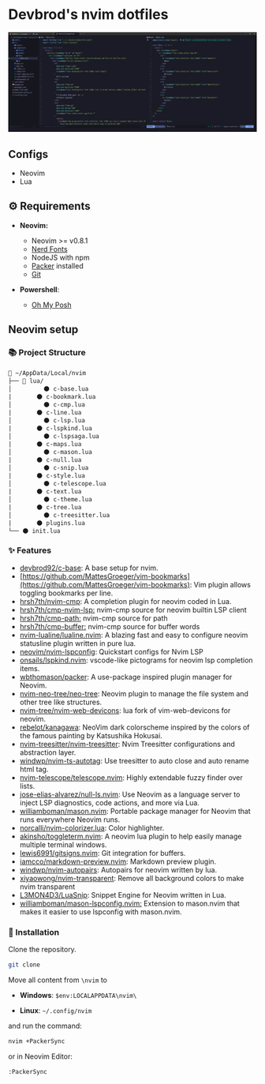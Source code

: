 # Devbrod's nvim dotfiles

![neovim setuo](./images/nvim.png)

## Configs

- Neovim
- Lua

## ⚙ Requirements

- **Neovim:**

  - Neovim >= v0.8.1
  - [Nerd Fonts](https://www.nerdfonts.com/font-downloads)
  - NodeJS with npm
  - [Packer](https://github.com/wbthomason/packer.nvim) installed
  - [Git](https://git-scm.com/downloads)

- **Powershell**:
  - [Oh My Posh](https://ohmyposh.dev/docs/installation/windows)

## Neovim setup

### 📚 Project Structure

```
📂 ~/AppData/Local/nvim
├── 📂 lua/
│	      🌑 c-base.lua 
|       🌑 c-bookmark.lua
│	      🌑 c-cmp.lua 
|       🌑 c-line.lua
│	      🌑 c-lsp.lua 
|       🌑 c-lspkind.lua
│	      🌑 c-lspsaga.lua 
|       🌑 c-maps.lua
│	      🌑 c-mason.lua 
|       🌑 c-null.lua
│	      🌑 c-snip.lua 
|       🌑 c-style.lua
│	      🌑 c-telescope.lua 
|       🌑 c-text.lua
│	      🌑 c-theme.lua 
|       🌑 c-tree.lua
│	      🌑 c-treesitter.lua 
|       🌑 plugins.lua
└── 🌑 init.lua
```

### ✨ Features

- [devbrod92/c-base](https://github.com/devbrod92/nvim/blob/develop/lua/c-base.lua): A base setup for nvim.
- [https://github.com/MattesGroeger/vim-bookmarks](https://github.com/MattesGroeger/vim-bookmarks): Vim plugin allows toggling bookmarks per line.
- [hrsh7th/nvim-cmp](https://github.com/hrsh7th/nvim-cmp): A completion plugin for neovim coded in Lua.
- [hrsh7th/cmp-nvim-lsp:](https://github.com/hrsh7th/cmp-nvim-lsp) nvim-cmp source for neovim builtin LSP client
- [hrsh7th/cmp-path:](https://github.com/hrsh7th/cmp-path) nvim-cmp source for path
- [hrsh7th/cmp-buffer:](https://github.com/hrsh7th/cmp-buffer) nvim-cmp source for buffer words
- [nvim-lualine/lualine.nvim](https://github.com/nvim-lualine/lualine.nvim): A blazing fast and easy to configure neovim statusline plugin written in pure lua.
- [neovim/nvim-lspconfig](https://github.com/neovim/nvim-lspconfig): Quickstart configs for Nvim LSP
- [onsails/lspkind.nvim](https://github.com/onsails/lspkind.nvim): vscode-like pictograms for neovim lsp completion items.
- [wbthomason/packer](https://github.com/wbthomason/packer.nvim): A use-package inspired plugin manager for Neovim.
- [nvim-neo-tree/neo-tree](https://github.com/nvim-neo-tree/neo-tree.nvim): Neovim plugin to manage the file system and other tree like structures.
- [nvim-tree/nvim-web-devicons](https://github.com/nvim-tree/nvim-web-devicons): lua fork of vim-web-devicons for neovim.
- [rebelot/kanagawa](https://github.com/rebelot/kanagawa.nvim): NeoVim dark colorscheme inspired by the colors of the famous painting by Katsushika Hokusai.
- [nvim-treesitter/nvim-treesitter](https://github.com/nvim-treesitter/nvim-treesitter): Nvim Treesitter configurations and abstraction layer.
- [windwp/nvim-ts-autotag](https://github.com/windwp/nvim-ts-autotag): Use treesitter to auto close and auto rename html tag.
- [nvim-telescope/telescope.nvim](https://github.com/nvim-telescope/telescope.nvim): Highly extendable fuzzy finder over lists.
- [jose-elias-alvarez/null-ls.nvim](https://github.com/jose-elias-alvarez/null-ls.nvim): Use Neovim as a language server to inject LSP diagnostics, code actions, and more via Lua.
- [williamboman/mason.nvim](https://github.com/williamboman/mason.nvim): Portable package manager for Neovim that runs everywhere Neovim runs.
- [norcalli/nvim-colorizer.lua](https://github.com/norcalli/nvim-colorizer.lua): Color highlighter.
- [akinsho/toggleterm.nvim](https://github.com/akinsho/toggleterm.nvim): A neovim lua plugin to help easily manage multiple terminal windows.
- [lewis6991/gitsigns.nvim](https://github.com/lewis6991/gitsigns.nvim): Git integration for buffers.
- [iamcco/markdown-preview.nvim](https://github.com/iamcco/markdown-preview.nvim): Markdown preview plugin.
- [windwp/nvim-autopairs](https://github.com/windwp/nvim-autopairs): Autopairs for neovim written by lua.
- [xiyaowong/nvim-transparent](https://github.com/xiyaowong/nvim-transparent): Remove all background colors to make nvim transparent
- [L3MON4D3/LuaSnip](https://github.com/L3MON4D3/LuaSnip): Snippet Engine for Neovim written in Lua.
- [williamboman/mason-lspconfig.nvim:](https://github.com/williamboman/mason-lspconfig.nvim) Extension to mason.nvim that makes it easier to use lspconfig with mason.nvim.

### 🚀 Installation

Clone the repository.

```bash
git clone 
```

Move all content from `\nvim` to

- **Windows**: `$env:LOCALAPPDATA\nvim\`

- **Linux**: `~/.config/nvim`

and run the command:

```bash
nvim +PackerSync
```

or in Neovim Editor:

```bash
:PackerSync
```


